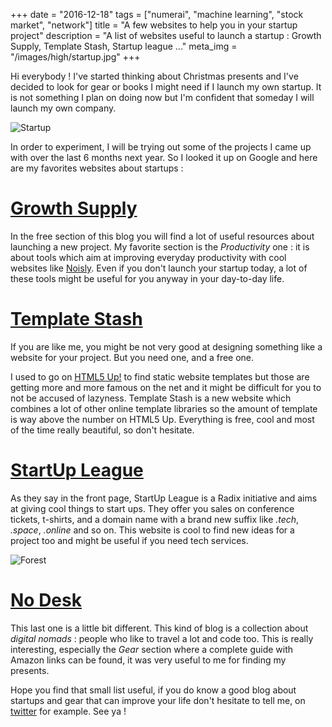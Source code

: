+++
date = "2016-12-18"
tags = ["numerai", "machine learning", "stock market", "network"]
title = "A few websites to help you in your startup project"
description = "A list of websites useful to launch a startup : Growth Supply, Template Stash, Startup league ..."
meta_img = "/images/high/startup.jpg"
+++

Hi everybody ! I've started thinking about Christmas presents and I've decided to look for gear or books I might need if I launch my own startup. It is not something I plan on doing now but I'm confident that someday I will launch my own company. 

![Startup](/images/startup.jpg)

In order to experiment, I will be trying out some of the projects I came up with over the last 6 months next year. So I looked it up on Google and here are my favorites websites about startups :

# [Growth Supply](http://growth.supply/free/)

In the free section of this blog you will find a lot of useful resources about launching a new project. My favorite section is the *Productivity* one : it is about tools which aim at improving everyday productivity with cool websites like [Noisly](https://www.noisli.com/). Even if you don't launch your startup today, a lot of these tools might be useful for you anyway in your day-to-day life.

# [Template Stash](http://www.templatestash.com/)

If you are like me, you might be not very good at designing something like a website for your project. But you need one, and a free one.

I used to go on [HTML5 Up!](https://html5up.net/) to find static website templates but those are getting more and more famous on the net and it might be difficult for you to not be accused of lazyness. Template Stash is a new website which combines a lot of other online template libraries so the amount of template is way above the number on HTML5 Up. Everything is free, cool and most of the time really beautiful, so don't hesitate.

# [StartUp League](http://startupleague.online)

As they say in the front page, StartUp League is a Radix initiative and aims at giving cool things to start ups. They offer you sales on conference tickets, t-shirts, and a domain name with a brand new suffix like *.tech*, *.space*, *.online* and so on. This website is cool to find new ideas for a project too and might be useful if you need tech services.

![Forest](/images/forest.jpg)

# [No Desk](http://nodesk.co/)

This last one is a little bit different. This kind of blog is a collection about *digital nomads* : people who like to travel a lot and code too. This is really interesting, especially the *Gear* section where a complete guide with Amazon links can be found, it was very useful to me for finding my presents.

Hope you find that small list useful, if you do know a good blog about startups and gear that can improve your life don't hesitate to tell me, on [twitter](https://twitter.com/fuegowol) for example. See ya !